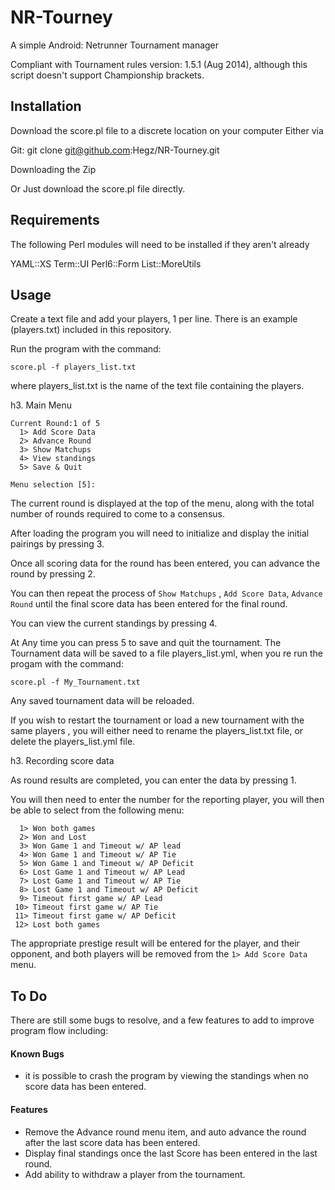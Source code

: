 NR-Tourney
==========

A simple Android: Netrunner Tournament manager 

Compliant with Tournament rules version: 1.5.1 (Aug 2014), although this script doesn't support Championship brackets.

Installation
------------

Download the score.pl file to a discrete location on your computer Either via 

Git: git clone git@github.com:Hegz/NR-Tourney.git

Downloading the Zip

Or Just download the score.pl file directly.

Requirements
------------

The following Perl modules will need to be installed if they aren't already

YAML::XS
Term::UI
Perl6::Form
List::MoreUtils 


Usage
-----

Create a text file and add your players, 1 per line.  There is an example (players.txt) included in this repository.

Run the program with the command:  
```
score.pl -f players_list.txt
```
where players_list.txt is the name of the text file containing the players.


h3. Main Menu

```
Current Round:1 of 5
  1> Add Score Data
  2> Advance Round
  3> Show Matchups
  4> View standings
  5> Save & Quit

Menu selection [5]: 
```

The current round is displayed at the top of the menu, along with the total number of rounds required to come to a consensus.

After loading the program you will need to initialize and display the initial pairings by pressing 3.

Once all scoring data for the round has been entered, you can advance the round by pressing 2.

You can then repeat the process of `Show Matchups` , `Add Score Data`, `Advance Round` until the final score data has been entered for the final round.

You can view the current standings by pressing 4.

At Any time you can press 5 to save and quit the tournament.  The Tournament data will be saved to a file players_list.yml, when you re run the progam with the command:
```
score.pl -f My_Tournament.txt
```
Any saved tournament data will be reloaded.

If you wish to restart the tournament or load a new tournament with the same players , you will either need to rename the players_list.txt file, or delete the players_list.yml file.



h3. Recording score data

As round results are completed, you can enter the data by pressing 1.

You will then need to enter the number for the reporting player, you will then be able to select from the following menu:


```
  1> Won both games
  2> Won and Lost
  3> Won Game 1 and Timeout w/ AP lead
  4> Won Game 1 and Timeout w/ AP Tie
  5> Won Game 1 and Timeout w/ AP Deficit
  6> Lost Game 1 and Timeout w/ AP Lead
  7> Lost Game 1 and Timeout w/ AP Tie
  8> Lost Game 1 and Timeout w/ AP Deficit
  9> Timeout first game w/ AP Lead
 10> Timeout first game w/ AP Tie
 11> Timeout first game w/ AP Deficit
 12> Lost both games
```

The appropriate prestige result will be entered for the player, and their opponent, and both players will be removed from the `1> Add Score Data` menu.

To Do
-----

There are still some bugs to resolve, and a few features to add to improve program flow including:


#### Known Bugs
  * it is possible to crash the program by viewing the standings when no score data has been entered.

#### Features
  * Remove the Advance round menu item, and auto advance the round after the last score data has been entered.
  * Display final standings once the last Score has been entered in the last round.
  * Add ability to withdraw a player from the tournament.
